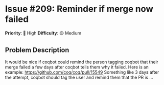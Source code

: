 # Issue #209: Reminder if merge now failed

**Priority**: 🚨 High
**Difficulty**: 🟡 Medium

## Problem Description

It would be nice if coqbot could remind the person tagging coqbot that their merge failed a few days after coqbot tells them why it failed. Here is an example: https://github.com/coq/coq/pull/15549    Something like 3 days after the attempt, coqbot should tag the user and remind them that the PR is ...

